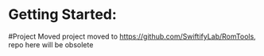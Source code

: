  Getting Started:
 ==============
#Project Moved
project moved to https://github.com/SwiftifyLab/RomTools, repo here will be obsolete
